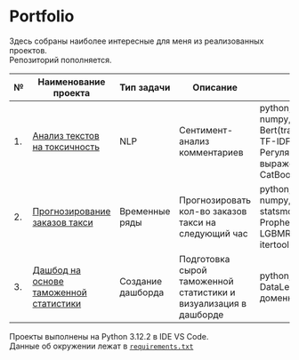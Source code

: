 # Portfolio

Здесь собраны наиболее интересные для меня из реализованных проектов.  
Репозиторий пополняется.  

| № | Наименование проекта | Тип задачи | Описание | Стек | 
|---| ---------------------| ---------- | -------- | ---- |
|1.| [Анализ текстов на токсичность](https://github.com/sotwra/Portfolio/tree/main/NLP%20Text%20classification)| NLP | Сентимент-анализ комментариев | python, pandas, numpy, sklearn, Bert(transformers), TF-IDF, Регулярные выражения (re), CatBoost |  
|2.| [Прогнозирование заказов такси](https://github.com/sotwra/Portfolio/tree/main/Taxi%20orders%20forecasting)| Временные ряды | Прогнозировать кол-во заказов такси на следующий час| python, pandas, numpy, sklearn, statsmodels, Prophet, LGBMRegressor, itertools, matplotlib |
|3.| [Дашбод на основе таможенной статистики](https://github.com/sotwra/Portfolio/tree/main/Customs%20stat%20Dashboard)| Создание дашборда | Подготовка сырой таможенной статистики и визуализация в дашборде | python, pandas, BI DataLens, доменные знания |

Проекты выполнены на Python 3.12.2 в IDE VS Code.  
Данные об окружении лежат в [`requirements.txt`](https://github.com/sotwra/Portfolio/blob/main/requirements.txt)
